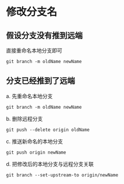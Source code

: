 # 修改分支名

## 假设分支没有推到远端

直接重命名本地分支即可

```git
git branch -m oldName newName
```

## 分支已经推到了远端

a. 先重命名本地分支

```git
git branch -m oldName newName
```

b. 删除远程分支

```git
git push --delete origin oldName
```

c. 推送新命名的本地分支

```git
git push origin newName
```

d. 把修改后的本地分支与远程分支关联

```git
git branch --set-upstream-to origin/newName
```